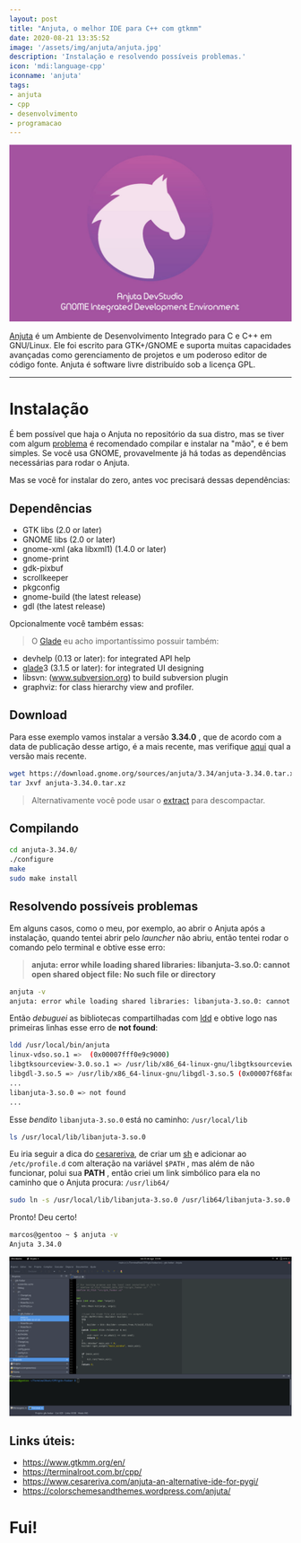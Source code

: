 ```yaml
---
layout: post
title: "Anjuta, o melhor IDE para C++ com gtkmm"
date: 2020-08-21 13:35:52
image: '/assets/img/anjuta/anjuta.jpg'
description: 'Instalação e resolvendo possíveis problemas.'
icon: 'mdi:language-cpp'
iconname: 'anjuta'
tags:
- anjuta
- cpp
- desenvolvimento
- programacao
---
```


![Anjuta, o melhor IDE para C++ com gtkmm](/assets/img/anjuta/anjuta.jpg)

[Anjuta](http://anjuta.org/) é um Ambiente de Desenvolvimento Integrado para C e C++ em GNU/Linux. Ele foi escrito para GTK+/GNOME e suporta muitas capacidades avançadas como gerenciamento de projetos e um poderoso editor de código fonte. Anjuta é software livre distribuído sob a licença GPL.

---

# Instalação
É bem possível que haja o Anjuta no repositório da sua distro, mas se tiver com algum [problema](https://bugs.gentoo.org/721946) é recomendado compilar e instalar na "mão", e é bem simples. Se você usa GNOME, provavelmente já há todas as dependências necessárias para rodar o Anjuta.

Mas se você for instalar do zero, antes voc precisará dessas dependências:
## Dependências
+ GTK libs (2.0 or later)
+ GNOME libs (2.0 or later)
+ gnome-xml (aka libxml1) (1.4.0 or later)
+ gnome-print
+ gdk-pixbuf
+ scrollkeeper
+ pkgconfig
+ gnome-build (the latest release)
+ gdl (the latest release)

Opcionalmente você também essas:
> O [Glade](https://glade.gnome.org/) eu acho importantíssimo possuir também:

+ devhelp (0.13 or later): for integrated API help
+ [glade](https://glade.gnome.org/)3 (3.1.5 or later): for integrated UI designing
+ libsvn: (www.subversion.org) to build subversion plugin
+ graphviz: for class hierarchy view and profiler.

## Download
Para esse exemplo vamos instalar a versão **3.34.0** , que de acordo com a data de publicação desse artigo, é a mais recente, mas verifique [aqui](https://download.gnome.org/sources/anjuta/) qual a versão mais recente.
```sh
wget https://download.gnome.org/sources/anjuta/3.34/anjuta-3.34.0.tar.xz
tar Jxvf anjuta-3.34.0.tar.xz
```
> Alternativamente você pode usar o [extract](https://terminalroot.com.br/2019/10/como-extrair-varios-formatos-compactados-com-um-comando.html) para descompactar.

## Compilando
```sh
cd anjuta-3.34.0/ 
./configure
make
sudo make install
```

## Resolvendo possíveis problemas
Em alguns casos, como o meu, por exemplo, ao abrir o Anjuta após a instalação, quando tentei abrir pelo *launcher* não abriu, então tentei rodar o comando pelo terminal e obtive esse erro:
> **anjuta: error while loading shared libraries: libanjuta-3.so.0: cannot open shared object file: No such file or directory**
```sh
anjuta -v
anjuta: error while loading shared libraries: libanjuta-3.so.0: cannot open shared object file: No such file or directory
```

Então *debuguei* as bibliotecas compartilhadas com [ldd]() e obtive logo nas primeiras linhas esse erro de **not found**:
```sh
ldd /usr/local/bin/anjuta 
linux-vdso.so.1 =>  (0x00007fff0e9c9000)
libgtksourceview-3.0.so.1 => /usr/lib/x86_64-linux-gnu/libgtksourceview-3.0.so.1 (0x00007f68faff9000)
libgdl-3.so.5 => /usr/lib/x86_64-linux-gnu/libgdl-3.so.5 (0x00007f68fadca000)
...
libanjuta-3.so.0 => not found
...
```

Esse *bendito* `libanjuta-3.so.0` está no caminho: `/usr/local/lib`
```sh
ls /usr/local/lib/libanjuta-3.so.0
```

Eu iria seguir a dica do [cesareriva](https://www.cesareriva.com/anjuta-an-alternative-ide-for-pygi/), de criar um [sh](https://terminalroot.com.br/shell) e adicionar ao `/etc/profile.d` com alteração na variável `$PATH` , mas além de não funcionar, polui sua **PATH** , então criei um link simbólico para ela no caminho que o Anjuta procura: `/usr/lib64/`
```sh
sudo ln -s /usr/local/lib/libanjuta-3.so.0 /usr/lib64/libanjuta-3.so.0
```

Pronto! Deu certo!
```sh
marcos@gentoo ~ $ anjuta -v
Anjuta 3.34.0
```

![Anjuta](/assets/img/anjuta/anjuta-ide.png)

## Links úteis:
+ <https://www.gtkmm.org/en/>
+ <https://terminalroot.com.br/cpp/>
+ <https://www.cesareriva.com/anjuta-an-alternative-ide-for-pygi/>
+ <https://colorschemesandthemes.wordpress.com/anjuta/>

# Fui!
